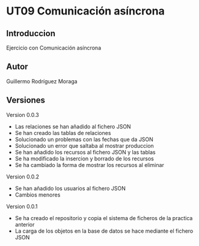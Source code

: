 # UT09 Comunicación asíncrona

## Introduccion

Ejercicio con Comunicación asíncrona

## Autor

Guillermo Rodríguez Moraga

## Versiones

Version 0.0.3
- Las relaciones se han añadido al fichero JSON
- Se han creado las tablas de relaciones
- Solucionado un problemas con las fechas que da JSON
- Solucionado un error que saltaba al mostrar produccion
- Se han añadido los recursos al fichero JSON y las tablas
- Se ha modificado la insercion y borrado de los recursos
- Se ha cambiado la forma de mostrar los recursos al eliminar

Version 0.0.2
- Se han añadido los usuarios al fichero JSON
- Cambios menores

Version 0.0.1
- Se ha creado el repositorio y copia el sistema de ficheros de la practica anterior
- La carga de los objetos en la base de datos se hace mediante el fichero JSON